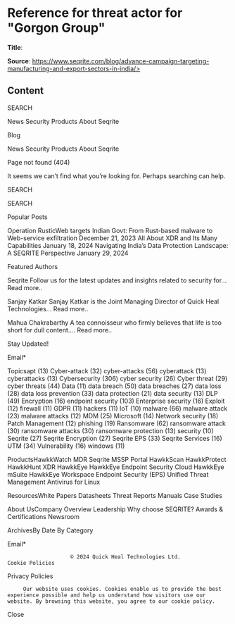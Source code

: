 # Reference for threat actor for "Gorgon Group"

**Title**: 


**Source**: https://www.seqrite.com/blog/advance-campaign-targeting-manufacturing-and-export-sectors-in-india/>

## Content






















































SEARCH




News
Security
Products
About Seqrite
 






















Blog






News
Security
Products
About Seqrite
 












Page not found (404)


It seems we can’t find what you’re looking for. Perhaps searching can help.



SEARCH

 









SEARCH


Popular Posts

 Operation RusticWeb targets Indian Govt: From Rust-based malware to Web-service exfiltration December 21, 2023
 All About XDR and Its Many Capabilities January 18, 2024
 Navigating India’s Data Protection Landscape: A SEQRITE Perspective January 29, 2024


Featured Authors  


Seqrite
Follow us for the latest updates and insights related to security for...
Read more..

 


Sanjay Katkar
Sanjay Katkar is the Joint Managing Director of Quick Heal Technologies...
Read more..

 


Mahua Chakrabarthy
A tea connoisseur who firmly believes that life is too short for dull content....
Read more..

 Stay Updated!


Email*  










Topicsapt (13)
Cyber-attack (32)
cyber-attacks (56)
cyberattack (13)
cyberattacks (13)
Cybersecurity (306)
cyber security (26)
Cyber threat (29)
cyber threats (44)
Data (11)
data breach (50)
data breaches (27)
data loss (28)
data loss prevention (33)
data protection (21)
data security (13)
DLP (49)
Encryption (16)
endpoint security (103)
Enterprise security (16)
Exploit (12)
firewall (11)
GDPR (11)
hackers (11)
IoT (10)
malware (66)
malware attack (23)
malware attacks (12)
MDM (25)
Microsoft (14)
Network security (18)
Patch Management (12)
phishing (19)
Ransomware (62)
ransomware attack (30)
ransomware attacks (30)
ransomware protection (13)
security (10)
Seqrite (27)
Seqrite Encryption (27)
Seqrite EPS (33)
Seqrite Services (16)
UTM (34)
Vulnerability (16)
windows (11)
 









ProductsHawkkWatch MDR
Seqrite MSSP Portal
HawkkScan
HawkkProtect
HawkkHunt XDR
HawkkEye
HawkkEye Endpoint Security Cloud
HawkkEye mSuite
HawkkEye Workspace
Endpoint Security (EPS)
Unified Threat Management
Antivirus for Linux
 

ResourcesWhite Papers
Datasheets
Threat Reports
Manuals
Case Studies
 

About UsCompany Overview
Leadership
Why choose SEQRITE?
Awards & Certifications
Newsroom
 

ArchivesBy Date
By Category
 




Email*  





















						© 2024 Quick Heal Technologies Ltd.						Cookie Policies
Privacy Policies









         Our website uses cookies. Cookies enable us to provide the best experience possible and help us understand how visitors use our website. By browsing this website, you agree to our cookie policy.
Close














